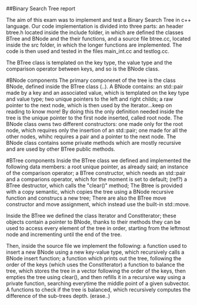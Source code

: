 ##Binary Search Tree report

The aim of this exam was to implement and test a Binary Search Tree in c++ language.
Our code implementation is divided into three parts: an header btree.h located inside the include folder, in which are defined the classes BTree and BNode and the their functions, and a source file btree.cc, located inside the src folder, in which the longer functions are implemented. The code is then used and tested in the files main_int.cc and testlog.cc.

The BTree class is templated on the key type, the value type and the comparison operator between keys, and so is the BNode class.

#BNode components
The primary componenet of the tree is the class BNode, defined inside the BTree class (..). A BNode contains:
an std::pair made by a key and an associated value, which is templated on the key type and value type;
two unique pointers to the left and right childs;
a raw pointer to the next node, which is then used by the Iterator...keep on reading to know more!
By doing this the only definition needed inside the tree is the unique pointer to the first node inserted, called root node.
The BNode class owns two different constructors:
one made only for the root node, which requires only the insertion of an std::pair;
one made for all the other nodes, whihc requires a pair and a pointer to the next node.
The BNode class contains some private methods which are mostly recursive and are used by other BTree public methods.

#BTree components
Inside the BTree class we defined and implemented the following data members:
a root unique pointer, as already said;
an instance of the comparison operator;
a BTree constructor, which needs an std::pair and a comparions operator, which for the moment is set to default; (ref?)
a BTree destructor, which calls the "clear()" method;
The Btree is provided with a copy semantic, which copies the tree using a BNode recursive function and construcs a new tree;
There are also the BTree move constructor and move assignment, which instead use the built-in std::move.

Inside the BTree we defined the class Iterator and ConstIterator; these objects contain a pointer to BNode, thanks to their methods they can be used to access every element of the tree in order, starting from the leftmost node and incrementing until the end of the tree.

Then, inside the source file we implement the following:
a function used to insert a new BNode using a new key-value type, which recursively calls a BNode insert function;
a function which prints out the tree, following the order of the keys (which uses the ConstIterator)
a function to balance the tree, which stores the tree in a vector following the order of the keys, then empties the tree using clear(), and then refills it in a recursive way using a private function, searching everytime the middle point of a given subvector.
A functions to check if the tree is balanced, which recursively computes the difference of the sub-trees depth.
(erase..)

